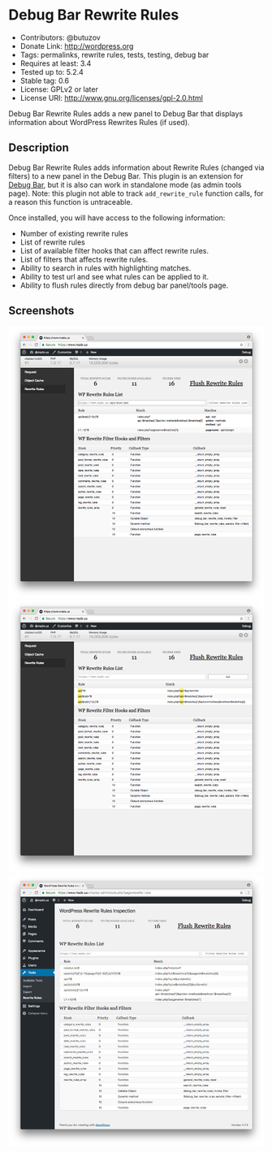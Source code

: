 # Debug Bar Rewrite Rules

* Contributors: @butuzov
* Donate Link: http://wordpress.org
* Tags: permalinks, rewrite rules, tests, testing, debug bar
* Requires at least: 3.4
* Tested up to: 5.2.4
* Stable tag: 0.6
* License: GPLv2 or later
* License URI: http://www.gnu.org/licenses/gpl-2.0.html


Debug Bar Rewrite Rules adds a new panel to Debug Bar that displays information about WordPress Rewrites Rules (if used).

## Description

Debug Bar Rewrite Rules adds information about Rewrite Rules (changed via filters) to a new panel in the Debug Bar. This plugin is an extension for [Debug Bar](http://wordpress.org/extend/plugins/debug-bar/), but it is also can work in standalone mode (as admin tools page). Note: this plugin not able to track `add_rewrite_rule` function calls, for a reason this function is untraceable.

Once installed, you will have access to the following information:

* Number of existing rewrite rules
* List of rewrite rules
* List of available filter hooks that can affect rewrite rules.
* List of filters that affects rewrite rules.
* Ability to search in rules with highlighting matches.
* Ability to test url and see what rules can be applied to it.
* Ability to flush rules directly from debug bar panel/tools page.

## Screenshots

![Testing url for matches - show  matched rules and actual matches.](wp-svn-assets/screenshot-1.png)
![Searching in rules list alongside with filtering and highlighting occurrences.](wp-svn-assets/screenshot-2.png)
![Interface of Rewrite Rules Inspector without Debug Bar.](wp-svn-assets/screenshot-3.png)
